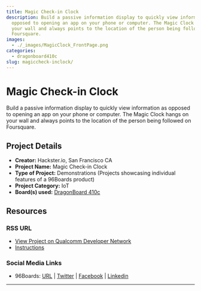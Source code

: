 ```yaml
---
title: Magic Check-in Clock
description: Build a passive information display to quickly view information as
  opposed to opening an app on your phone or computer. The Magic Clock hangs on
  your wall and always points to the location of the person being followed on
  Foursquare.
images:
  - ./_images/MagicClock_FrontPage.png
categories:
  - dragonboard410c
slug: magiccheck-inclock/
---
```


# Magic Check-in Clock

Build a passive information display to quickly view information as opposed to opening an app on your phone or computer. The Magic Clock hangs on your wall and always points to the location of the person being followed on Foursquare.

## Project Details

- **Creator:** Hackster.io, San Francisco CA
- **Project Name:** Magic Check-in Clock
- **Type of Project:** Demonstrations (Projects showcasing individual features of a 96Boards product)
- **Project Category:** IoT
- **Board(s) used:** [DragonBoard 410c](https://www.96boards.org/product/dragonboard410c/)

## Resources

### RSS URL

- [View Project on Qualcomm Developer Network](https://developer.qualcomm.com/project/magic-check-clock)
- [Instructions](https://www.hackster.io/aaronpk/magic-checkin-clock-1eea2c)

### Social Media Links

- 96Boards: [URL](https://www.96boards.org/) &#124; [Twitter](https://twitter.com/96boards) &#124; [Facebook](https://www.facebook.com/96Boards) &#124; [Linkedin](https://www.linkedin.com/company/{{site.linkedin_username}}/)

---
